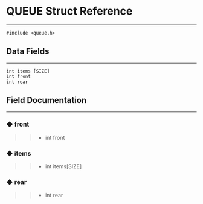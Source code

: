 # QUEUE Struct Reference
---

```
#include <queue.h>
```

##  Data Fields
---
```
int items [SIZE]
int front
int rear
```

##  Field Documentation
---
### ◆ front
>> - int front

### ◆ items
>> - int items[SIZE]

### ◆ rear
>> - int rear
